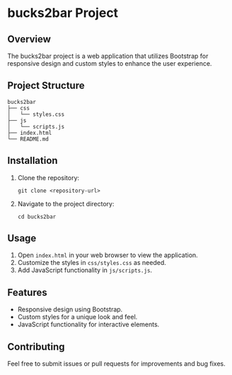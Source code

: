 # bucks2bar Project

## Overview
The bucks2bar project is a web application that utilizes Bootstrap for responsive design and custom styles to enhance the user experience.

## Project Structure
```
bucks2bar
├── css
│   └── styles.css
├── js
│   └── scripts.js
├── index.html
└── README.md
```

## Installation
1. Clone the repository:
   ```
   git clone <repository-url>
   ```
2. Navigate to the project directory:
   ```
   cd bucks2bar
   ```

## Usage
1. Open `index.html` in your web browser to view the application.
2. Customize the styles in `css/styles.css` as needed.
3. Add JavaScript functionality in `js/scripts.js`.

## Features
- Responsive design using Bootstrap.
- Custom styles for a unique look and feel.
- JavaScript functionality for interactive elements.

## Contributing
Feel free to submit issues or pull requests for improvements and bug fixes.